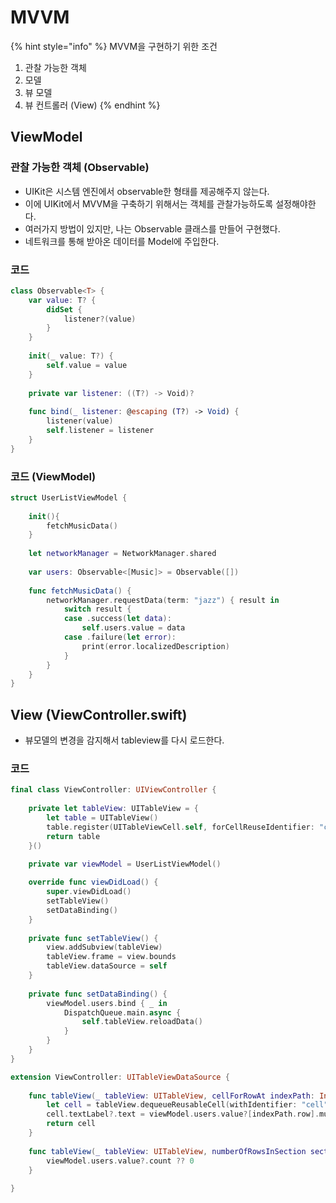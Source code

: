 # MVVM

{% hint style="info" %}
MVVM을 구현하기 위한 조건

1. 관찰 가능한 객체
2. 모델
3. 뷰 모델
4. 뷰 컨트롤러 (View)
{% endhint %}

## ViewModel

### 관찰 가능한 객체 (Observable)

* UIKit은 시스템 엔진에서 observable한 형태를 제공해주지 않는다.
* 이에 UIKit에서 MVVM을 구축하기 위해서는 객체를 관찰가능하도록 설정해야한다.
* 여러가지 방법이 있지만, 나는 Observable 클래스를 만들어 구현했다.
* 네트워크를 통해 받아온 데이터를 Model에 주입한다.

### 코드

```swift
class Observable<T> {
    var value: T? {
        didSet {
            listener?(value)
        }
    }
    
    init(_ value: T?) {
        self.value = value
    }
    
    private var listener: ((T?) -> Void)?
    
    func bind(_ listener: @escaping (T?) -> Void) {
        listener(value)
        self.listener = listener
    }
}
```

### 코드 (ViewModel)

```swift
struct UserListViewModel {
    
    init(){
        fetchMusicData()
    }
    
    let networkManager = NetworkManager.shared
    
    var users: Observable<[Music]> = Observable([])
    
    func fetchMusicData() {
        networkManager.requestData(term: "jazz") { result in
            switch result {
            case .success(let data):
                self.users.value = data
            case .failure(let error):
                print(error.localizedDescription)
            }
        }
    }
}

```

##

## View (ViewController.swift)

* 뷰모델의 변경을 감지해서 tableview를 다시 로드한다.

### 코드

```swift
final class ViewController: UIViewController {
    
    private let tableView: UITableView = {
        let table = UITableView()
        table.register(UITableViewCell.self, forCellReuseIdentifier: "cell")
        return table
    }()
    
    private var viewModel = UserListViewModel()

    override func viewDidLoad() {
        super.viewDidLoad()
        setTableView()
        setDataBinding()
    }
    
    private func setTableView() {
        view.addSubview(tableView)
        tableView.frame = view.bounds
        tableView.dataSource = self
    }
    
    private func setDataBinding() {
        viewModel.users.bind { _ in
            DispatchQueue.main.async {
                self.tableView.reloadData()
            }
        }
    }
}

extension ViewController: UITableViewDataSource {
    
    func tableView(_ tableView: UITableView, cellForRowAt indexPath: IndexPath) -> UITableViewCell {
        let cell = tableView.dequeueReusableCell(withIdentifier: "cell", for: indexPath)
        cell.textLabel?.text = viewModel.users.value?[indexPath.row].musicTitle
        return cell
    }
    
    func tableView(_ tableView: UITableView, numberOfRowsInSection section: Int) -> Int {
        viewModel.users.value?.count ?? 0
    }
    
}
```





